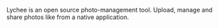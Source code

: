 Lychee is an open source photo-management tool. Upload, manage and share photos like from a native application.
